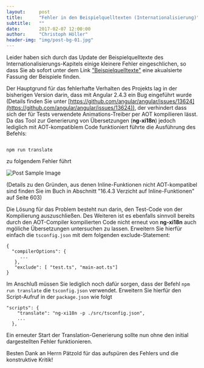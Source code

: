 ```yaml
---
layout:     post
title:      "Fehler in den Beispielquelltexten (Internationalisierung)"
subtitle:   ""
date:       2017-02-07 12:00:00
author:     "Christoph Höller"
header-img: "img/post-bg-01.jpg"
---
```


Leider haben sich durch das Update der Beispielquelltexte des Internationalisierungs-Kapitels einige kleinere Fehler eingeschlichen, so dass Sie ab sofort unter dem Link ["Beispielquelltexte"](https://s3-eu-west-1.amazonaws.com/gxmedia.galileo-press.de/supplements/3988/3914_Zusatzmaterialien.zip) eine akualsierte Fassung der Beispiele finden.

Der Hauptgrund für das fehlerhafte Verhalten des Projekts lag in der bisherigen Version darin, dass mit Angular 2.4.3 ein Bug eingeführt wurde (Details finden Sie unter [https://github.com/angular/angular/issues/13624](https://github.com/angular/angular/issues/13624)), der verhindert dass sich der für Tests verwendete Animations-Treiber per AOT kompilieren lässt. Da das Tool zur Generierung von Übersetzungen (**ng-xi18n**) jedoch lediglich mit AOT-kompatiblem Code funktioniert führte die Ausführung des Befehls:

<code>
npm run translate
</code>

zu folgendem Fehler führt

<img src="{{ site.baseurl }}/img/no-op-error.png" alt="Post Sample Image">


(Details zu den Gründen, aus denen Inline-Funktionen nicht AOT-kompatibel sind finden Sie im Buch in Abschnitt "16.4.3 Verzicht auf Inline-Funktionen" auf Seite 603)


Die Lösung für das Problem besteht nun darin, den Test-Code von der Kompilierung auszuschließen. Des Weiteren ist es ebenfalls sinnvoll bereits durch den AOT-Compiler kompilierten Code nicht erneut von **ng-xi18n** auch mgöliche Übersetzungen untersuchen zu lassen. Erweitern Sie hierfür einfach die <code>tsconfig.json</code> mit dem folgenden exclude-Statement:

<pre><code class="json">{
  "compilerOptions": {
     ...
   },
   "exclude": [ "test.ts", "main-aot.ts"]
}
</code></pre>

Im Anschluß müssen Sie lediglich noch dafür sorgen, dass der Befehl <code>npm run translate</code> die <code>tsconfig.json</code> verwendet. Erweitern Sie hierfür den Script-Aufruf in der <code>package.json</code> wie folgt

<pre><code class="json">"scripts": {
    "translate": "ng-xi18n -p ./src/tsconfig.json",
    ...
  },
</code></pre>

Ein erneuter Start der Translation-Generierung sollte nun ohne den initial dargestellten Fehler funktionieren.

Besten Dank an Herrn Pätzold für das aufspüren des Fehlers und die konstruktive Kritik!